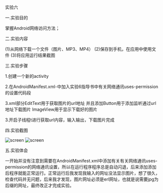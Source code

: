 实验六

一.实验目的

掌握Android网络访问方法；

二.实验内容

(1)从网络下载一个文件（图片、MP3、MP4）
(2)保存到手机，在应用中使用文件
(3)将应用运行结果截图

三.实验步骤

1.创建一个新的activity

2.在AndroidManifest.xml-中加入实验6指导书中有关网络通讯uses-permission的设置代码段

3.xml部分EditText用于获取图片的url地址
并且添加Button用于添加监听通过url地址下载图片 ImageView用于显示下载好的图片

3.开启子线程t进行获取url内容，输入输出，下载图片完成

四.实验截图

![screen](https://github.com/zzhuangj/android-labs-2018/blob/master/soft1614080902413/9.png)
![screen](https://github.com/zzhuangj/android-labs-2018/blob/master/soft1614080902413/10.png)


五.实验体会 

一开始并没有注意到需要在AndroidManifest.xml中添加有关有关网络通讯uses-permission的网络通讯设置，所以在运行程序程序总是自动闪退，后来添加添加后程序就能正常运行。正常运行后我发现我输入的网址没法显示图片，想了很久，检查代码并无问题，后来我才发现，图片网址必须是erl网址，也就是说需要jpg为后缀的网址，最终改正才完成实验。
